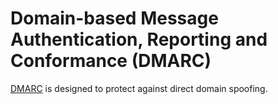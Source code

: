 # Domain-based Message Authentication, Reporting and Conformance (DMARC)

[DMARC](dmarc.md) is designed to protect against direct domain spoofing.